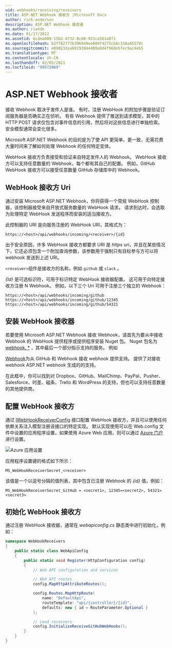 ```yaml
---
uid: webhooks/receiving/receivers
title: ASP.NET Webhook 接收方 |Microsoft Docs
author: rick-anderson
description: ASP.NET Webhook 接收者
ms.author: riande
ms.date: 01/17/2012
ms.assetid: 6cdea089-15b2-4732-8c68-921ca561a8f1
ms.openlocfilehash: b2ff82777b396949ee089f4275cb6c318a45570c
ms.sourcegitcommit: e890232aa69193044409a0d4f968e5fec9ac4eb5
ms.translationtype: MT
ms.contentlocale: zh-CN
ms.lasthandoff: 02/05/2021
ms.locfileid: "99572069"
---
```

# <a name="aspnet-webhooks-receivers"></a>ASP.NET Webhook 接收者

接收 Webhook 取决于发件人是谁。 有时，注册 WebHook 的附加步骤是验证订阅服务器是否确实正在侦听。 有些 Webhook 提供了推送到请求模型，其中的 HTTP POST 请求仅包含对事件信息的引用，然后将对这些信息进行单独检索。 安全模型通常会变化很多。

Microsoft ASP.NET Webhook 的目的是为了使 API 更简单、更一致，无需花费大量时间来了解如何处理 Webhook 的任何特定变体。

WebHook 接收方负责接受和验证来自特定发件人的 Webhook。 WebHook 接收方可以支持任意数量的 Webhook，每个都有其自己的配置。 例如，GitHub WebHook 接收方可以接受任意数量 GitHub 存储库中的 Webhook。

## <a name="webhook-receiver-uris"></a>WebHook 接收方 Uri

通过安装 Microsoft ASP.NET Webhook，你将获得一个常规 WebHook 控制器，该控制器接受来自开放式服务数量的 WebHook 请求。 请求到达时，会选取为处理特定 WebHook 发送程序而安装的适当接收方。

此控制器的 URI 是向服务注册的 WebHook URI，其格式为：

```
https://<host>/api/webhooks/incoming/<receiver>/{id}
```

出于安全原因，许多 WebHook 接收方都要求 URI 是 *https* uri，并且在某些情况下，它还必须包含一个附加查询参数，该参数用于强制只有目标参与方可以将 webhook 发送到上述 URI。

`<receiver>`组件是接收方的名称，例如 `github` 或 `slack` 。

*{Id}* 是可选标识符，可用于标识特定 WebHook 接收器配置。 这可用于向特定接收方注册 N Webhook。 例如，以下三个 Uri 可用于注册三个独立的 Webhook：

```
https://<host>/api/webhooks/incoming/github
https://<host>/api/webhooks/incoming/github/12345
https://<host>/api/webhooks/incoming/github/54321
```

## <a name="installing-a-webhook-receiver"></a>安装 WebHook 接收器

若要使用 Microsoft ASP.NET Webhook 接收 Webhook，请首先为要从中接收 Webhook 的 WebHook 提供程序或提供程序安装 Nuget 包。 Nuget 包名为 [webhook. *](https://www.nuget.org/packages?q=Microsoft.AspNet.WebHooks.Receivers) ，其中最后一个部分指示支持的服务。 例如

[Webhook](https://www.nuget.org/packages?q=Microsoft.AspNet.WebHooks.Receivers.GitHub)为从 GitHub 和 Webhook 接收 webhook 提供支持。 [](https://www.nuget.org/packages?q=Microsoft.AspNet.WebHooks.Receivers.Custom)提供了对接收 webhook ASP.NET webhook 生成的的支持。

在此框中，你可以找到对 Dropbox、GitHub、MailChimp、PayPal、Pusher、Salesforce、时差、磁条、Trello 和 WordPress 的支持，但也可以支持任意数量的其他提供商。

## <a name="configuring-a-webhook-receiver"></a>配置 WebHook 接收方

通过 [IWebHookReceiverConfig](https://github.com/aspnet/WebHooks/blob/master/src/Microsoft.AspNet.WebHooks.Receivers/WebHooks/IWebHookReceiverConfig.cs) 接口配置 WebHook 接收方，并且可以使用任何依赖关系注入模型注册该接口的特定实现。 默认实现使用可以在 Web.config 文件中设置的应用程序设置，如果使用 Azure Web 应用，则可以通过 [Azure 门户](https://portal.azure.com/)进行设置。

![Azure 应用设置](_static/AzureAppSettings.png)

应用程序设置键的格式如下所示：

```
MS_WebHookReceiverSecret_<receiver>
```

该值是一个以逗号分隔的值列表，其中包含已注册 Webhook 的 *{id}* 值，例如：

```
MS_WebHookReceiverSecret_GitHub = <secret1>, 12345=<secret2>, 54321=<secret3>
```

## <a name="initializing-a-webhook-receiver"></a>初始化 WebHook 接收方

通过注册 WebHook 接收器，通常在 *webapiconfig.cs* 静态类中进行初始化，例如：

```csharp
namespace WebHookReceivers
{
    public static class WebApiConfig
    {
        public static void Register(HttpConfiguration config)
        {
            // Web API configuration and services

            // Web API routes
            config.MapHttpAttributeRoutes();

            config.Routes.MapHttpRoute(
                name: "DefaultApi",
                routeTemplate: "api/{controller}/{id}",
                defaults: new { id = RouteParameter.Optional }
            );

            // Load receivers
            config.InitializeReceiveGitHubWebHooks();
        }
    }
}
```
